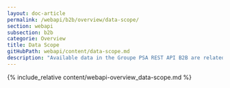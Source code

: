 ```yaml
---
layout: doc-article
permalink: /webapi/b2b/overview/data-scope/
section: webapi
subsection: b2b
categorie: Overview
title: Data Scope
gitHubPath: webapi/content/data-scope.md
description: "Available data in the Groupe PSA REST API B2B are related to connected vehicle servce data scope."
---
```


{% include_relative content/webapi-overview_data-scope.md %}
